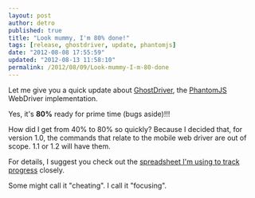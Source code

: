 ```yaml
---
layout: post
author: detro
published: true
title: "Look mummy, I'm 80% done!"
tags: [release, ghostdriver, update, phantomjs]
date: "2012-08-08 17:55:59"
updated: "2012-08-13 11:58:10"
permalink: /2012/08/09/Look-mummy-I-m-80-done
---
```


Let me give you a quick update about [GhostDriver](https://github.com/detro/ghostdriver), the [PhantomJS](http://phantomjs.org/) WebDriver implementation.

Yes, it's **80%** ready for prime time (bugs aside)!!!

How did I get from 40% to 80% so quickly? Because I decided that, for version 1.0, the commands that relate to the mobile web driver are out of scope. 1.1 or 1.2 will have them.

For details, I suggest you check out the [spreadsheet I'm using to track progress](https://docs.google.com/spreadsheet/ccc?key=0Am63grtxc7bDdGNqX1ZPX2VoZlE2ZHZhd09lNDkzbkE) closely.

Some might call it "cheating". I call it "focusing".

